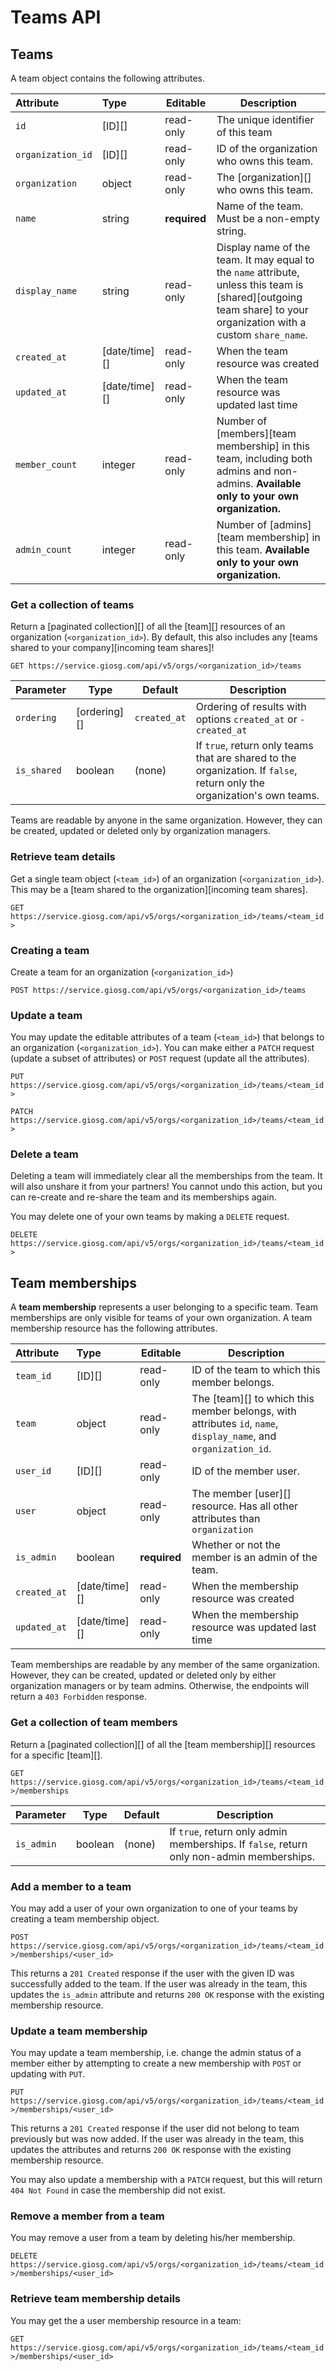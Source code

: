 Teams API
=========

## Teams

A team object contains the following attributes.

Attribute | Type | Editable | Description
:---------|:-----|----------|------------
`id` | [ID][] | read-only | The unique identifier of this team
`organization_id` | [ID][] | read-only | ID of the organization who owns this team.
`organization` | object | read-only | The [organization][] who owns this team.
`name` | string | **required** | Name of the team. Must be a non-empty string.
`display_name` | string | read-only | Display name of the team. It may equal to the `name` attribute, unless this team is [shared][outgoing team share] to your organization with a custom `share_name`.
`created_at` | [date/time][] | read-only | When the team resource was created
`updated_at` | [date/time][] | read-only | When the team resource was updated last time
`member_count` | integer | read-only | Number of [members][team membership] in this team, including both admins and non-admins. **Available only to your own organization.**
`admin_count` | integer | read-only | Number of [admins][team membership] in this team. **Available only to your own organization.**

### Get a collection of teams
Return a [paginated collection][] of all the [team][] resources of an organization (`<organization_id>`). By default, this also includes any [teams shared to your company][incoming team shares]!

`GET https://service.giosg.com/api/v5/orgs/<organization_id>/teams`

Parameter | Type | Default | Description
----------|------|---------|------------
`ordering` | [ordering][] | `created_at` | Ordering of results with options `created_at` or `-created_at`
`is_shared` | boolean | (none) | If `true`, return only teams that are shared to the organization. If `false`, return only the organization's own teams.

Teams are readable by anyone in the same organization. However, they can be created, updated or deleted only by organization managers.

### Retrieve team details
Get a single team object (`<team_id>`) of an organization (`<organization_id>`). This may be a [team shared to the organization][incoming team shares].

`GET https://service.giosg.com/api/v5/orgs/<organization_id>/teams/<team_id>`

### Creating a team
Create a team for an organization (`<organization_id>`)

`POST https://service.giosg.com/api/v5/orgs/<organization_id>/teams`

### Update a team
You may update the editable attributes of a team (`<team_id>`) that belongs to an organization (`<organization_id>`). You can make either a `PATCH` request (update a subset of attributes) or `POST` request (update all the attributes).

`PUT https://service.giosg.com/api/v5/orgs/<organization_id>/teams/<team_id>`

`PATCH https://service.giosg.com/api/v5/orgs/<organization_id>/teams/<team_id>`

### Delete a team

<aside class="warning">
Deleting a team will immediately clear all the memberships from the team. It will also unshare it from your partners! You cannot undo this action, but you can re-create and re-share the team and its memberships again.
</aside>

You may delete one of your own teams by making a `DELETE` request.

`DELETE https://service.giosg.com/api/v5/orgs/<organization_id>/teams/<team_id>`

## Team memberships

A **team membership** represents a user belonging to a specific team. Team memberships are only visible for teams of your own organization. A team membership resource has the following attributes.

Attribute | Type | Editable | Description
:---------|:-----|----------|------------
`team_id` | [ID][] | read-only | ID of the team to which this member belongs.
`team`| object | read-only | The [team][] to which this member belongs, with attributes `id`, `name`, `display_name`, and `organization_id`.
`user_id` | [ID][] | read-only | ID of the member user.
`user` | object | read-only | The member [user][] resource. Has all other attributes than `organization`
`is_admin` | boolean | **required** | Whether or not the member is an admin of the team.
`created_at` | [date/time][] | read-only | When the membership resource was created
`updated_at` | [date/time][] | read-only | When the membership resource was updated last time

Team memberships are readable by any member of the same organization. However, they can be created, updated or deleted only by either organization managers or by team admins. Otherwise, the endpoints will return a `403 Forbidden` response.

### Get a collection of team members
Return a [paginated collection][] of all the [team membership][] resources for a specific [team][].

`GET https://service.giosg.com/api/v5/orgs/<organization_id>/teams/<team_id>/memberships`

Parameter | Type | Default | Description
----------|------|---------|------------
`is_admin` | boolean | (none) | If `true`, return only admin memberships. If `false`, return only non-admin memberships.

### Add a member to a team
You may add a user of your own organization to one of your teams by creating a team membership object.

`POST https://service.giosg.com/api/v5/orgs/<organization_id>/teams/<team_id>/memberships/<user_id>`

This returns a `201 Created` response if the user with the given ID was successfully added to the team. If the user was already in the team, this updates the `is_admin` attribute and returns `200 OK` response with the existing membership resource.

### Update a team membership
You may update a team membership, i.e. change the admin status of a member either by attempting to create a new membership with `POST` or updating with `PUT`.

`PUT https://service.giosg.com/api/v5/orgs/<organization_id>/teams/<team_id>/memberships/<user_id>`

This returns a `201 Created` response if the user did not belong to team previously but was now added. If the user was already in the team, this updates the attributes and returns `200 OK` response with the existing membership resource.

You may also update a membership with a `PATCH` request, but this will return `404 Not Found` in case the membership did not exist.

### Remove a member from a team
You may remove a user from a team by deleting his/her membership.

`DELETE https://service.giosg.com/api/v5/orgs/<organization_id>/teams/<team_id>/memberships/<user_id>`

### Retrieve team membership details
You may get the a user membership resource in a team:

`GET https://service.giosg.com/api/v5/orgs/<organization_id>/teams/<team_id>/memberships/<user_id>`
